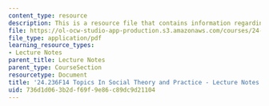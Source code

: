 ```yaml
---
content_type: resource
description: This is a resource file that contains information regarding session 6.
file: https://ol-ocw-studio-app-production.s3.amazonaws.com/courses/24-236-topics-in-social-theory-and-practice-race-and-racism-fall-2014/736d1d063b2df69f9e86c89dc9d21104_MIT24_236F14_Sess6.pdf
file_type: application/pdf
learning_resource_types:
- Lecture Notes
parent_title: Lecture Notes
parent_type: CourseSection
resourcetype: Document
title: '24.236F14 Topics In Social Theory and Practice - Lecture Notes: Race and Medicine'
uid: 736d1d06-3b2d-f69f-9e86-c89dc9d21104
---
```

